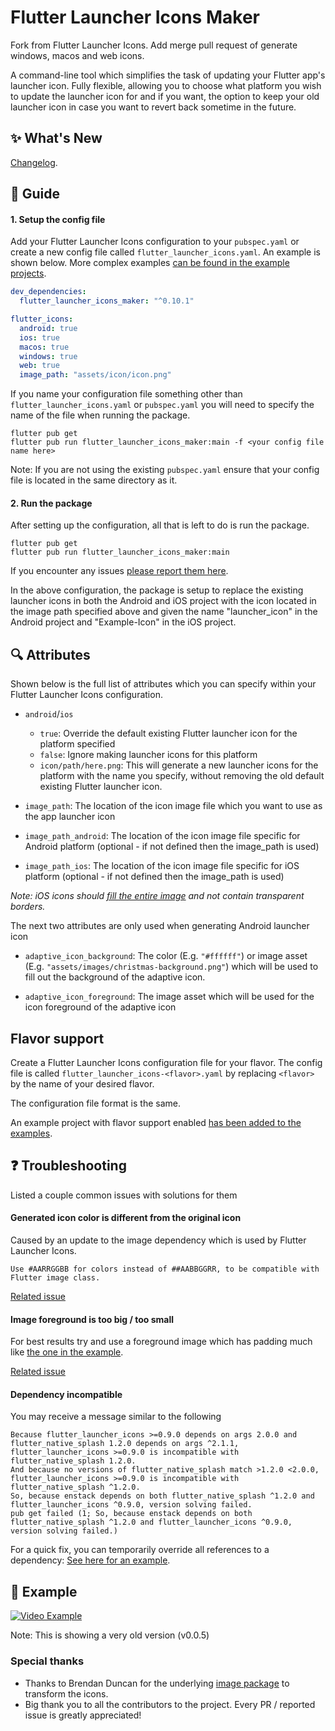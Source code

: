 
# Flutter Launcher Icons Maker

Fork from Flutter Launcher Icons. Add merge pull request of generate windows, macos and web icons.

A command-line tool which simplifies the task of updating your Flutter app's launcher icon. Fully flexible, allowing you to choose what platform you wish to update the launcher icon for and if you want, the option to keep your old launcher icon in case you want to revert back sometime in the future.


## :sparkles: What's New

[Changelog](https://github.com/gsmlg-dev/flutter_launcher_icons_maker/blob/master/CHANGELOG.md).

## :book: Guide

#### 1. Setup the config file

Add your Flutter Launcher Icons configuration to your `pubspec.yaml` or create a new config file called `flutter_launcher_icons.yaml`.
An example is shown below. More complex examples [can be found in the example projects](https://github.com/fluttercommunity/flutter_launcher_icons/tree/master/example).
```yaml
dev_dependencies:
  flutter_launcher_icons_maker: "^0.10.1"

flutter_icons:
  android: true
  ios: true
  macos: true
  windows: true
  web: true
  image_path: "assets/icon/icon.png"
```
If you name your configuration file something other than `flutter_launcher_icons.yaml` or `pubspec.yaml` you will need to specify
the name of the file when running the package.

```
flutter pub get
flutter pub run flutter_launcher_icons_maker:main -f <your config file name here>
```

Note: If you are not using the existing `pubspec.yaml` ensure that your config file is located in the same directory as it.

#### 2. Run the package

After setting up the configuration, all that is left to do is run the package.

```
flutter pub get
flutter pub run flutter_launcher_icons_maker:main
```

If you encounter any issues [please report them here](https://github.com/fluttercommunity/flutter_launcher_icons/issues).


In the above configuration, the package is setup to replace the existing launcher icons in both the Android and iOS project
with the icon located in the image path specified above and given the name "launcher_icon" in the Android project and "Example-Icon" in the iOS project.


## :mag: Attributes

Shown below is the full list of attributes which you can specify within your Flutter Launcher Icons configuration.

- `android`/`ios`
  - `true`: Override the default existing Flutter launcher icon for the platform specified
  - `false`: Ignore making launcher icons for this platform
  - `icon/path/here.png`: This will generate a new launcher icons for the platform with the name you specify, without removing the old default existing Flutter launcher icon.

- `image_path`: The location of the icon image file which you want to use as the app launcher icon

- `image_path_android`: The location of the icon image file specific for Android platform (optional - if not defined then the image_path is used)

- `image_path_ios`: The location of the icon image file specific for iOS platform (optional - if not defined then the image_path is used)

_Note: iOS icons should [fill the entire image](https://stackoverflow.com/questions/26014461/black-border-on-my-ios-icon) and not contain transparent borders._

The next two attributes are only used when generating Android launcher icon

- `adaptive_icon_background`: The color (E.g. `"#ffffff"`) or image asset (E.g. `"assets/images/christmas-background.png"`) which will
be used to fill out the background of the adaptive icon.

- `adaptive_icon_foreground`: The image asset which will be used for the icon foreground of the adaptive icon

## Flavor support

Create a Flutter Launcher Icons configuration file for your flavor. The config file is called `flutter_launcher_icons-<flavor>.yaml` by replacing `<flavor>` by the name of your desired flavor.

The configuration file format is the same.

An example project with flavor support enabled [has been added to the examples](https://github.com/fluttercommunity/flutter_launcher_icons/tree/master/example/flavors).

## :question: Troubleshooting

Listed a couple common issues with solutions for them


#### Generated icon color is different from the original icon

Caused by an update to the image dependency which is used by Flutter Launcher Icons.

```
Use #AARRGGBB for colors instead of ##AABBGGRR, to be compatible with Flutter image class.
```

[Related issue](https://github.com/fluttercommunity/flutter_launcher_icons/issues/98)


#### Image foreground is too big / too small

For best results try and use a foreground image which has padding much like [the one in the example](https://github.com/fluttercommunity/flutter_launcher_icons/blob/master/example/default_example/assets/images/icon-foreground-432x432.png).

[Related issue](https://github.com/fluttercommunity/flutter_launcher_icons/issues/96)

#### Dependency incompatible

You may receive a message similar to the following

```
Because flutter_launcher_icons >=0.9.0 depends on args 2.0.0 and flutter_native_splash 1.2.0 depends on args ^2.1.1, flutter_launcher_icons >=0.9.0 is incompatible with flutter_native_splash 1.2.0.
And because no versions of flutter_native_splash match >1.2.0 <2.0.0, flutter_launcher_icons >=0.9.0 is incompatible with flutter_native_splash ^1.2.0.
So, because enstack depends on both flutter_native_splash ^1.2.0 and flutter_launcher_icons ^0.9.0, version solving failed.
pub get failed (1; So, because enstack depends on both flutter_native_splash ^1.2.0 and flutter_launcher_icons ^0.9.0, version solving failed.)
```

For a quick fix, you can temporarily override all references to a dependency: [See here for an example](https://github.com/fluttercommunity/flutter_launcher_icons/issues/262#issuecomment-879872076).

## :eyes: Example

[![Video Example](https://i.imgur.com/R28hqdz.png)](https://www.youtube.com/watch?v=RjNAxwcP3Tc)

Note: This is showing a very old version (v0.0.5)

### Special thanks

- Thanks to Brendan Duncan for the underlying [image package](https://pub.dev/packages/image) to transform the icons.
- Big thank you to all the contributors to the project. Every PR / reported issue is greatly appreciated!
